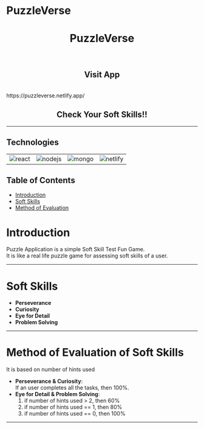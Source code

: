 # PuzzleVerse
<h1 align="center"> PuzzleVerse </h1> <br>
<h2 align="center"> Visit App </h2> <br>
 https://puzzleverse.netlify.app/

<h2 align="center">Check Your Soft Skills!! </h2>



<hr>

## Technologies

<table>
<tr >

<td>
<!-- react -->
<img src="https://img.shields.io/badge/React-20232A?style=for-the-badge&logo=react&logoColor=61DAFB" alt="react" /> </td>

<td>
<!-- nodeJS -->
<img src="https://img.shields.io/badge/Node.js-43853D?style=for-the-badge&logo=node.js&logoColor=white" alt="nodejs" /> </td>

<td>
<!-- mongoDB -->
<img src="https://img.shields.io/badge/MongoDB-4EA94B?style=for-the-badge&logo=mongodb&logoColor=white" alt="mongo" /> </td>

<td>
<!-- netlify -->
<img src="https://img.shields.io/badge/Netlify-00C7B7?style=for-the-badge&logo=netlify&logoColor=white" alt="netlify" /> </td>

</tr>

</table>

## Table of Contents

- [Introduction](#introduction)
- [Soft Skills](#softSkills)
- [Method of Evaluation](#methodOfEvaluationOfSoftSkills)

# Introduction

Puzzle Application is a simple Soft Skill Test Fun Game.<br/>
It is like a real life puzzle game for assessing soft skills of a user.

<hr>

# Soft Skills

- **Perseverance**
- **Curiosity**
- **Eye for Detail**
- **Problem Solving**

<hr>

# Method of Evaluation of Soft Skills

It is based on number of hints used<br />

- **Perseverance & Curiosity**: <br/>
  If an user completes all the tasks, then 100%.<br />
- **Eye for Detail & Problem Solving**: <br />
  1. if number of hints used > 2, then 60% <br />
  2. if number of hints used == 1, then 80% <br />
  3. if number of hints used == 0, then 100% <br />

<hr>
